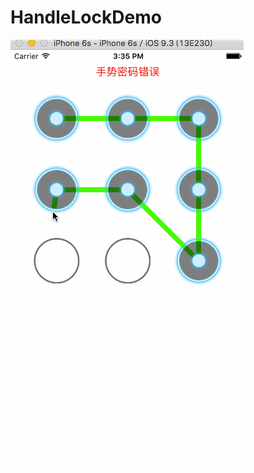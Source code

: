 # HandleLockDemo

![效果](https://github.com/LiuChang712/HandleLockDemo/blob/master/HandleLockDemo/handle.gif)
